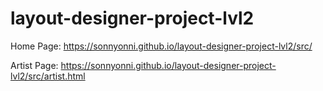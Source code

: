 # layout-designer-project-lvl2
Home Page: https://sonnyonni.github.io/layout-designer-project-lvl2/src/

Artist Page: https://sonnyonni.github.io/layout-designer-project-lvl2/src/artist.html
